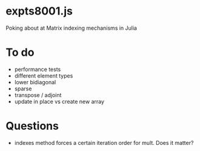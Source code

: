 # expts8001.js
Poking about at Matrix indexing mechanisms in Julia

# To do
- performance tests
- different element types
- lower bidiagonal
- sparse
- transpose / adjoint
- update in place vs create new array

# Questions
- indexes method forces a certain iteration order for mult. Does it matter?
